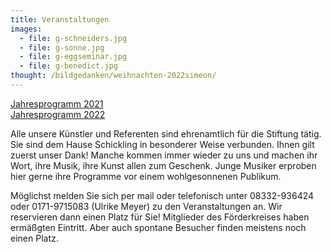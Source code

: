 ```yaml
---
title: Veranstaltungen
images:
  - file: g-schneiders.jpg
  - file: g-sonne.jpg
  - file: g-eggseminar.jpg
  - file: g-benedict.jpg
thought: /bildgedanken/weihnachten-2022simeon/ 
--- 
```

[Jahresprogramm 2021](/veranstaltungen/2021/)  
[Jahresprogramm 2022](/veranstaltungen/2022/) 

Alle unsere Künstler und Referenten sind ehrenamtlich für die Stiftung tätig. Sie sind dem Hause Schickling in besonderer Weise verbunden. Ihnen gilt zuerst unser Dank! Manche kommen immer wieder zu uns und machen ihr Wort, ihre Musik, ihre Kunst allen zum Geschenk. Junge Musiker erproben hier gerne ihre Programme vor einem wohlgesonnenen Publikum.

Möglichst melden Sie sich per mail oder telefonisch unter 08332-936424 oder 0171-9715083 (Ulrike Meyer) zu den Veranstaltungen an. Wir reservieren dann einen Platz für Sie! Mitglieder des Förderkreises haben ermäßgten Eintritt.
Aber auch spontane Besucher finden meistens noch einen Platz.
